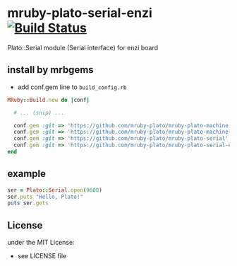 # mruby-plato-serial-enzi   [![Build Status](https://travis-ci.org/mruby-plato/mruby-plato-serial-enzi.svg?branch=master)](https://travis-ci.org/mruby-plato/mruby-plato-serial-enzi)
Plato::Serial module (Serial interface) for enzi board
## install by mrbgems
- add conf.gem line to `build_config.rb`

```ruby
MRuby::Build.new do |conf|

  # ... (snip) ...

  conf.gem :git => 'https://github.com/mruby-plato/mruby-plato-machine'
  conf.gem :git => 'https://github.com/mruby-plato/mruby-plato-machine-enzi'
  conf.gem :git => 'https://github.com/mruby-plato/mruby-plato-serial'
  conf.gem :git => 'https://github.com/mruby-plato/mruby-plato-serial-enzi'
end
```

## example
```ruby
ser = Plato::Serial.open(9600)
ser.puts "Hello, Plato!"
puts ser.gets
```

## License
under the MIT License:
- see LICENSE file
